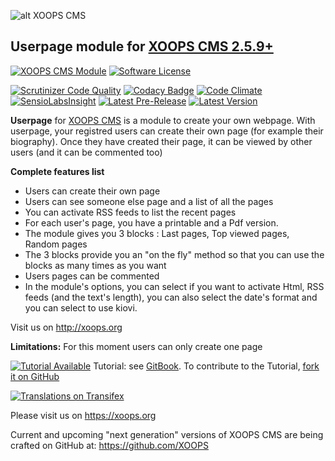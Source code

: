 ![alt XOOPS CMS](https://xoops.org/images/logoXoops4GithubRepository.png)
## Userpage module for  [XOOPS CMS 2.5.9+](https://xoops.org)
[![XOOPS CMS Module](https://img.shields.io/badge/XOOPS%20CMS-Module-blue.svg)](https://xoops.org)
[![Software License](https://img.shields.io/badge/license-GPL-brightgreen.svg?style=flat)](http://www.gnu.org/licenses/gpl-2.0.html)

[![Scrutinizer Code Quality](https://img.shields.io/scrutinizer/g/XoopsModules25x/userpage.svg?style=flat)](https://scrutinizer-ci.com/g/XoopsModules25x/userpage/?branch=master)
[![Codacy Badge](https://api.codacy.com/project/badge/Grade/95b12220e0ac4056b9af52af708379c9)](https://www.codacy.com/app/XoopsModules25x/userpage)
[![Code Climate](https://img.shields.io/codeclimate/github/XoopsModules25x/userpage.svg?style=flat)](https://codeclimate.com/github/XoopsModules25x/userpage)
[![SensioLabsInsight](https://insight.sensiolabs.com/projects/f48090dc-a770-49b6-b895-6db50b08e3c4/mini.png)](https://insight.sensiolabs.com/projects/f48090dc-a770-49b6-b895-6db50b08e3c4)
[![Latest Pre-Release](https://img.shields.io/github/tag/XoopsModules25x/userpage.svg?style=flat)](https://github.com/XoopsModules25x/userpage/tags/)
[![Latest Version](https://img.shields.io/github/release/XoopsModules25x/userpage.svg?style=flat)](https://github.com/XoopsModules25x/userpage/releases/)

**Userpage** for [XOOPS CMS](https://xoops.org) is a module to create your own webpage. 
With userpage, your registred users can create their own page (for example their biography).
Once they have created their page, it can be viewed by other users (and it can be commented too)

**Complete features list**
- Users can create their own page
- Users can see someone else page and a list of all the pages
- You can activate RSS feeds to list the recent pages
- For each user's page, you have a printable and a Pdf version.
- The module gives you 3 blocks : Last pages, Top viewed pages, Random pages
- The 3 blocks provide you an "on the fly" method so that you can use the blocks as many times as you want
- Users pages can be commented
- In the module's options, you can select if you want to activate Html, RSS feeds (and the text's length), you can also select the date's format and you can select to use kiovi.

Visit us on http://xoops.org

**Limitations:**
For this moment users can only create one page

[![Tutorial Available](https://xoops.org/images/tutorial-available-blue.svg)](https://www.gitbook.com/book/xoops/userpage-tutorial/) Tutorial: see [GitBook](https://www.gitbook.com/book/xoops/userpage-tutorial/).
To contribute to the Tutorial, [fork it on GitHub](https://github.com/XoopsDocs/userpage-tutorial)

[![Translations on Transifex](https://xoops.org/images/translations-transifex-blue.svg)](https://www.transifex.com/xoops)

Please visit us on https://xoops.org

Current and upcoming "next generation" versions of XOOPS CMS are being crafted on GitHub at: https://github.com/XOOPS
